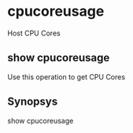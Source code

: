 # cpucoreusage

Host CPU Cores

## show cpucoreusage

Use this operation to get CPU Cores

## Synopsys 

show cpucoreusage

